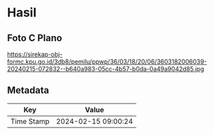 # Hasil

## Foto C Plano

https://sirekap-obj-formc.kpu.go.id/3db8/pemilu/ppwp/36/03/18/20/06/3603182006039-20240215-072832--b640a983-05cc-4b57-b0da-0a49a9042d85.jpg


## Metadata

| Key        | Value               |
| ---------- | ------------------- |
| Time Stamp | 2024-02-15 09:00:24 |




